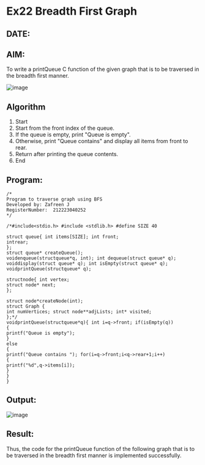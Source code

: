 # Ex22 Breadth First Graph
## DATE:
## AIM:
To write a printQueue C function of the given graph that is to be traversed in the breadth first manner.

![image](https://github.com/user-attachments/assets/f483f48c-6af0-4027-a993-01c108a50933)


## Algorithm
1.	Start
2.	Start from the front index of the queue.
3.	If the queue is empty, print "Queue is empty".
4.	Otherwise, print "Queue contains" and display all items from front to rear.
5.	Return after printing the queue contents.
6.	End
   

## Program:
```
/*
Program to traverse graph using BFS
Developed by: Zafreen J
RegisterNumber:  212223040252
*/
```
```
/*#include<stdio.h> #include <stdlib.h> #define SIZE 40

struct queue{ int items[SIZE]; int front;
intrear;
};
struct queue* createQueue();
voidenqueue(structqueue*q, int); int dequeue(struct queue* q); voiddisplay(struct queue* q); int isEmpty(struct queue* q); voidprintQueue(structqueue* q);

structnode{ int vertex;
struct node* next;
};
 
struct node*createNode(int);
struct Graph {
int numVertices; struct node**adjLists; int* visited;
};*/
voidprintQueue(structqueue*q){ int i=q->front; if(isEmpty(q))
{
printf("Queue is empty");
}
else
{
printf("Queue contains "); for(i=q->front;i<q->rear+1;i++)
{
printf("%d",q->items[i]);
}
}
}

```


## Output:

![image](https://github.com/user-attachments/assets/9029487e-4b19-411a-861d-681d9b10515b)


## Result:
Thus, the code for the printQueue function of the following graph that is to be traversed in the breadth first manner is implemented successfully.
